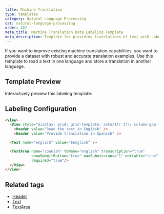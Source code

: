```yaml
---
title: Machine Translation
type: templates
category: Natural Language Processing
cat: natural-language-processing
order: 207
meta_title: Machine Translation Data Labeling Template
meta_description: Template for providing translations of text with Label Studio for your machine learning and data science projects.
---
```


If you want to improve existing machine translation capabilities, you want to provide a dataset with robust and accurate translation examples. Use this template to read a text in one language and store a translation in another language.

## Template Preview

Interactively preview this labeling template:

<div id="main-preview"></div>

## Labeling Configuration

```html
<View>
  <View style="display: grid; grid-template: auto/1fr 1fr; column-gap: 1em">
    <Header value="Read the text in English" />
    <Header value="Provide translation in Spanish" />

  <Text name="english" value="$english" />

  <TextArea name="spanish" toName="english" transcription="true"
            showSubmitButton="true" maxSubmissions="1" editable="true"
            required="true"/>
  </View>
</View>
```

## Related tags

- [Header](/tags/header.html)
- [Text](/tags/text.html)
- [TextArea](/tags/textarea.html)

